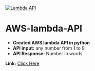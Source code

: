 

[![Lambda API](https://www.jeremydaly.com/wp-content/uploads/2018/03/lambda-api-logo.svg)](https://serverless-api.com/)

# AWS-lambda-API

- **Created AWS lambda API in python**
- **API input:** any number from 1 to 9
- **API Response:** Number in words 

**Link:** [Click Here](https://7mv6btw2o5.execute-api.ap-northeast-1.amazonaws.com/dev/convert-numbers?number=5)
